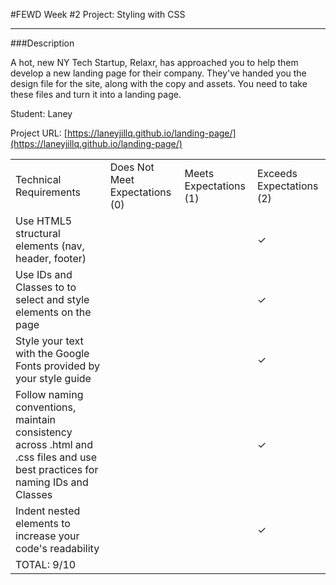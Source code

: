 #FEWD Week #2 Project: Styling with CSS

---


###Description


A hot, new NY Tech Startup, Relaxr, has approached you to help them develop a new landing page for their company. They've handed you the design file for the site, along with the copy and assets. You need to take these files and turn it into a landing page.

Student: Laney

Project URL: [https://laneyjillq.github.io/landing-page/](https://laneyjillq.github.io/landing-page/)


|                                                                                                                               |                                |                        |                          |
|-------------------------------------------------------------------------------------------------------------------------------|--------------------------------|------------------------|--------------------------|
| Technical Requirements                                                                                                        | Does Not Meet Expectations (0) | Meets Expectations (1) | Exceeds Expectations (2) |
| Use HTML5 structural elements (nav, header, footer)                                                                           |                                |                        |            ✓             |
| Use IDs and Classes to to select and style elements on the page                                                               |                                |                        |            ✓             |
| Style your text with the Google Fonts provided by your style guide                                                            |                                |                        |            ✓             |
| Follow naming conventions, maintain consistency across .html and .css files and use best practices for naming IDs and Classes |                                |                        |            ✓             |
| Indent nested elements to increase your code's readability                                                                    |                                |                        |            ✓             |
| TOTAL: 9/10                                                                                                                  |                                |                        |                          |